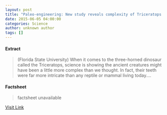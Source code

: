 ```yaml
---
layout: post
title: "Paleo-engineering: New study reveals complexity of Triceratops' teeth"
date: 2015-06-05 04:00:00
categories: Science
author: unknown author
tags: []
---
```



#### Extract
>(Florida State University) When it comes to the three-horned dinosaur called the Triceratops, science is showing the ancient creatures might have been a little more complex than we thought. In fact, their teeth were far more intricate than any reptile or mammal living today....

#### Factsheet
>factsheet unavailable

[Visit Link](http://www.eurekalert.org/pub_releases/2015-06/fsu-pns060115.php)


